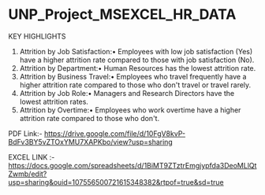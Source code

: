 # UNP_Project_MSEXCEL_HR_DATA

KEY HIGHLIGHTS
1.	Attrition by Job Satisfaction:•	Employees with low job satisfaction (Yes) have a higher attrition rate compared to those with job satisfaction (No).
2.	Attrition by Department:•	Human Resources has the lowest attrition rate.
3.	Attrition by Business Travel:•	Employees who travel frequently have a higher attrition rate compared to those who don't travel or travel rarely.
4.	Attrition by Job Role:•	Managers and Research Directors have the lowest attrition rates.
5.	Attrition by Overtime:•	Employees who work overtime have a higher attrition rate compared to those who don't.

PDF Link:- https://drive.google.com/file/d/10FgV8kvP-BdFv3BY5vZTOxYMU7XAPKbo/view?usp=sharing

EXCEL LINK :- https://docs.google.com/spreadsheets/d/1BiMT9ZTztrEmgjypfda3DeoMLlQtZwmb/edit?usp=sharing&ouid=107556500721615348382&rtpof=true&sd=true
